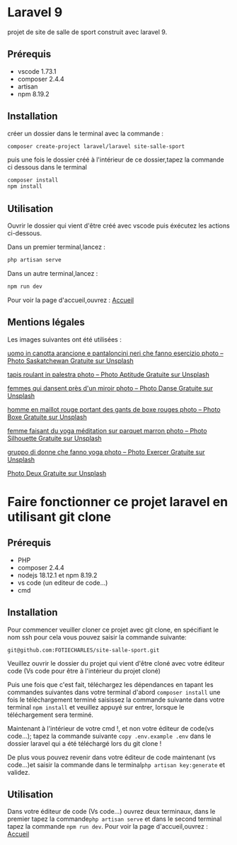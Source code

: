 # Laravel 9

projet de site de salle de sport construit avec laravel 9.

## Prérequis

- vscode 1.73.1
- composer 2.4.4
- artisan
- npm 8.19.2

## Installation

créer un dossier dans le terminal avec la commande :

```
composer create-project laravel/laravel site-salle-sport
```
puis une fois le dossier créé à l'intérieur de ce dossier,tapez la commande ci dessous dans le terminal

```bash
composer install
npm install
```

## Utilisation

Ouvrir le dossier qui vient d'être créé avec vscode puis éxécutez les actions ci-dessous.

Dans un premier terminal,lancez :

```bash
php artisan serve
```

Dans un autre terminal,lancez :

```bash
npm run dev
```

Pour voir la page d'accueil,ouvrez : [Accueil](http://127.0.0.1:8000)

## Mentions légales

Les images suivantes ont été utilisées :


[uomo in canotta arancione e pantaloncini neri che fanno esercizio photo – Photo Saskatchewan Gratuite sur Unsplash](https://unsplash.com/fr/photos/aclkvEMIfL8)

[tapis roulant in palestra photo – Photo Aptitude Gratuite sur Unsplash](https://unsplash.com/fr/photos/pCT8ag1o3nU)

[femmes qui dansent près d'un miroir photo – Photo Danse Gratuite sur Unsplash](https://unsplash.com/fr/photos/3ckWUnaCxzc)

[homme en maillot rouge portant des gants de boxe rouges photo – Photo Boxe Gratuite sur Unsplash](https://unsplash.com/fr/photos/hwHHq82Enf0)

[femme faisant du yoga méditation sur parquet marron photo – Photo Silhouette Gratuite sur Unsplash](https://unsplash.com/fr/photos/NTyBbu66_SI)

[gruppo di donne che fanno yoga photo – Photo Exercer Gratuite sur Unsplash](https://unsplash.com/fr/photos/gJtDg6WfMlQ)

[Photo Deux Gratuite sur Unsplash](https://unsplash.com/fr/photos/2j6IzAIbifQ)

# Faire fonctionner ce projet laravel en utilisant git clone

## Prérequis

- PHP
- composer 2.4.4
- nodejs 18.12.1 et npm 8.19.2
- vs code (un editeur de code...)
- cmd

## Installation


Pour commencer veuiller cloner ce projet avec git clone, en spécifiant le nom ssh pour cela vous pouvez saisir la commande suivante:

`git@github.com:FOTIECHARLES/site-salle-sport.git`

Veuillez ouvrir le dossier du projet qui vient d'être cloné avec votre éditeur code (Vs code pour être à l'intérieur du projet cloné)

Puis une fois que c'est fait, téléchargez les dépendances en tapant les commandes suivantes dans votre terminal d'abord `composer install` une fois le téléchargement terminé saisissez la commande suivante dans votre terminal `npm install` et veuillez appuyé sur entrer, lorsque le téléchargement sera terminé.

Maintenant à l'intérieur de votre cmd !, et non votre éditeur de code(vs code...); tapez la commande suivante `copy .env.example .env` dans le dossier laravel qui a été téléchargé lors du git clone !

 De plus vous pouvez revenir dans votre éditeur de code maintenant (vs code...)et saisir la commande dans le terminal`php artisan key:generate` et validez.

## Utilisation


Dans votre éditeur de code (Vs code...) ouvrez deux terminaux, dans le premier tapez la commande`php artisan serve` et dans le second terminal tapez la commande `npm run dev`.
Pour voir la page d'accueil,ouvrez : [Accueil](http://127.0.0.1:8000)
